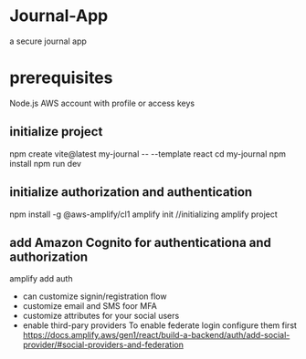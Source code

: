 # Journal-App
a secure journal app
 # prerequisites
 Node.js
 AWS account with profile or access keys
 ## initialize project
 npm create vite@latest my-journal -- --template react
 cd my-journal
 npm install 
 npm run dev

 ## initialize authorization and authentication
npm install -g @aws-amplify/cl1
amplify init //initializing amplify project

## add Amazon Cognito for authenticationa and authorization
amplify add auth
* can customize signin/registration flow
* customize email and SMS foor MFA
* customize attributes for your social users
* enable third-pary providers
To enable federate login configure them first
https://docs.amplify.aws/gen1/react/build-a-backend/auth/add-social-provider/#social-providers-and-federation
